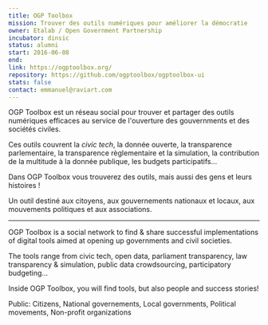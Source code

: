 ```yaml
---
title: OGP Toolbox
mission: Trouver des outils numériques pour améliorer la démocratie
owner: Etalab / Open Government Partnership
incubator: dinsic
status: alumni
start: 2016-06-08
end:
link: https://ogptoolbox.org/
repository: https://github.com/ogptoolbox/ogptoolbox-ui
stats: false
contact: emmanuel@raviart.com
---
```


OGP Toolbox est un réseau social pour trouver et partager des outils numériques efficaces au service de l'ouverture des gouvernments et des sociétés civiles.

Ces outils couvrent la <em>civic tech</em>, la donnée ouverte, la transparence parlementaire, la transparence règlementaire et la simulation, la contribution de la multitude à la donnée publique, les budgets participatifs…

Dans OGP Toolbox vous trouverez des outils, mais aussi des gens et leurs histoires !

Un outil destiné aux citoyens, aux gouvernements nationaux et locaux, aux mouvements politiques et aux associations.

---

OGP Toolbox is a social network to find & share successful implementations of digital tools aimed at opening up governments and civil societies.

The tools range from civic tech, open data, parliament transparency, law transparency & simulation, public data crowdsourcing, participatory budgeting…

Inside OGP Toolbox, you will find tools, but also people and success stories!

Public: Citizens, National governements, Local governments, Political movements, Non-profit organizations
